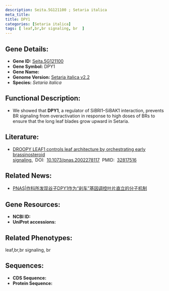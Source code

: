 ```yaml
---
description: Seita.5G121100 ; Setaria italica
meta_title:
title: DPY1
categories: [Setaria italica]
tags: [ leaf,br,br signaling, br  ]
---
```


## Gene Details:
- **Gene ID:**	[Seita.5G121100]()
- **Gene Symbol:** DPY1
- **Gene Name:** 
- **Genome Version:** [Setaria italica v2.2]()
- **Species:** *Setaria italica*

## Functional Description:
   - We showed that **DPY1**, a regulator of SiBRI1–SiBAK1 interaction, prevents BR signaling from overactivation in response to high doses of BRs to ensure that the long leaf blades grow upward in Setaria.

## Literature:
   - [DROOPY LEAF1 controls leaf architecture by orchestrating early brassinosteroid signaling.]( https://www.pnas.org/doi/10.1073/pnas.2002278117)&nbsp;&nbsp;DOI:&nbsp;&nbsp;[10.1073/pnas.2002278117](https://www.pnas.org/doi/10.1073/pnas.2002278117)&nbsp;&nbsp;PMID:&nbsp;&nbsp;[32817516](https://pubmed.ncbi.nlm.nih.gov/32817516/)

## Related News:
   - [PNAS|作科所发现谷子DPY1作为“刹车”基因调控叶片直立的分子机制](https://mp.weixin.qq.com/s?__biz=Mzg3MDEwNDEyMg==&mid=2247494494&idx=4&sn=047149eafc5d458967b372fc201e072f&chksm=ce90460bf9e7cf1de99019d903835dd749dacb43f7eafbd2d3fa9c1daa8eb0ae0386d187f82b&scene=27#wechat_redirect)

## Gene Resources:
- **NCBI ID:** [](https://www.ncbi.nlm.nih.gov/gene/?term=)
- **UniProt accessions:** [](https://www.uniprot.org/uniprotkb//entry)

## Related Phenotypes:
leaf,br,br signaling, br 

## Sequences:
- **CDS Sequence:**
- **Protein Sequence:**
